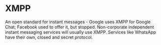 [Title]: # (XMPP)
[Difficulty]: # (Principiante)
[Order]: # (137)

# XMPP

An open standard for instant messages - Google uses XMPP for Google Chat; Facebook used to offer it, but stopped. Non-corporate independent instant messaging services will usually use XMPP. Services like WhatsApp have their own, closed and secret protocol.